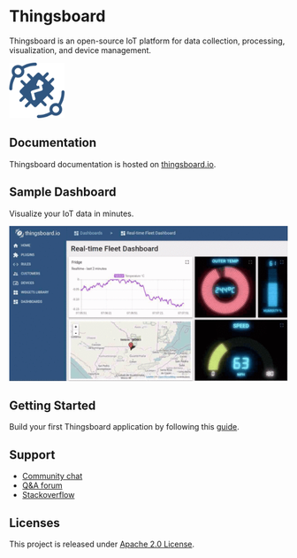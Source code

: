 # Thingsboard

Thingsboard is an open-source IoT platform for data collection, processing, visualization, and device management.

<img src="./img/logo.png?raw=true" width="100" height="100">

## Documentation

Thingsboard documentation is hosted on [thingsboard.io](http://thingsboard.io/docs).

## Sample Dashboard

Visualize your IoT data in minutes.

![Dashboard](./img/dashboard.gif?raw=true "Real-time Fleet Dashboard")

## Getting Started

Build your first Thingsboard application by following this [guide](http://localhost:4000/docs/getting-started-guides/helloworld/).

## Support

 - [Community chat](https://gitter.im/thingsboard/chat)
 - [Q&A forum](https://groups.google.com/forum/#!forum/thingsboard)
 - [Stackoverflow](http://stackoverflow.com/questions/tagged/thingsboard)

## Licenses

This project is released under [Apache 2.0 License](./LICENSE).

